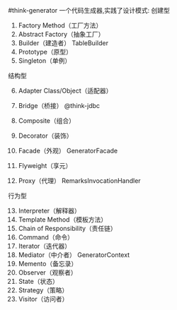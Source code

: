 #think-generator
一个代码生成器,实践了设计模式:
创建型
1. Factory Method（工厂方法）
2. Abstract Factory（抽象工厂）
3. Builder（建造者）
    TableBuilder
4. Prototype（原型）
5. Singleton（单例）

结构型

6. Adapter Class/Object（适配器）

7. Bridge（桥接）
    @think-jdbc
8. Composite（组合）
9. Decorator（装饰）
10. Facade（外观）
    GeneratorFacade
11. Flyweight（享元）
12. Proxy（代理）
    RemarksInvocationHandler

行为型

13. Interpreter（解释器）
14. Template Method（模板方法）
15. Chain of Responsibility（责任链）
16. Command（命令）
17. Iterator（迭代器）
18. Mediator（中介者）
    GeneratorContext
19. Memento（备忘录）
20. Observer（观察者）
21. State（状态）
22. Strategy（策略）
23. Visitor（访问者）